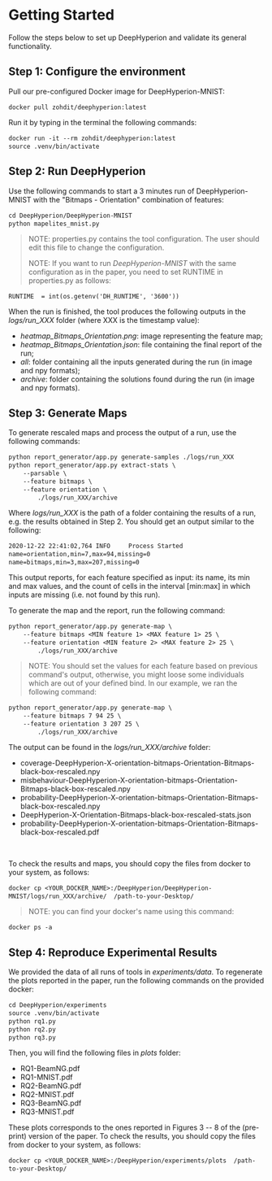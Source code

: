 # Getting Started #

Follow the steps below to set up DeepHyperion and validate its general functionality.


## Step 1: Configure the environment  ##

Pull our pre-configured Docker image for DeepHyperion-MNIST:

``` 
docker pull zohdit/deephyperion:latest
```

Run it by typing in the terminal the following commands:

```
docker run -it --rm zohdit/deephyperion:latest
source .venv/bin/activate
```

## Step 2: Run DeepHyperion ##
Use the following commands to start a 3 minutes run of DeepHyperion-MNIST with the "Bitmaps - Orientation" combination of features:

```
cd DeepHyperion/DeepHyperion-MNIST
python mapelites_mnist.py
```
> NOTE: properties.py contains the tool configuration. The user should edit this file to change the configuration. 
> 
> NOTE: If you want to run _DeepHyperion-MNIST_ with the same configuration as in the paper, you need to set RUNTIME in properties.py as follows:
```
RUNTIME  = int(os.getenv('DH_RUNTIME', '3600'))
```

When the run is finished, the tool produces the following outputs in the _logs/run_XXX_ folder (where XXX is the timestamp value):

* _heatmap_Bitmaps_Orientation.png_: image representing the feature map;
* _heatmap_Bitmaps_Orientation.json_: file containing the final report of the run;
* _all_: folder containing all the inputs generated during the run (in image and npy formats);
* _archive_: folder containing the solutions found during the run (in image and npy formats).


## Step 3: Generate Maps  ##

To generate rescaled maps and process the output of a run, use the following commands:

```
python report_generator/app.py generate-samples ./logs/run_XXX
python report_generator/app.py extract-stats \
    --parsable \
    --feature bitmaps \
    --feature orientation \
        ./logs/run_XXX/archive
```
Where _logs/run_XXX_ is the path of a folder containing the results of a run, e.g. the results obtained in Step 2.
You should get an output similar to the following:
  
```
2020-12-22 22:41:02,764 INFO     Process Started
name=orientation,min=7,max=94,missing=0
name=bitmaps,min=3,max=207,missing=0
```
This output reports, for each feature specified as input: its name, its min and max values, and the count of cells in the interval [min:max] in which inputs are missing (i.e. not found by this run). 

To generate the map and the report, run the following command:

```
python report_generator/app.py generate-map \
    --feature bitmaps <MIN feature 1> <MAX feature 1> 25 \
    --feature orientation <MIN feature 2> <MAX feature 2> 25 \
        ./logs/run_XXX/archive
```

> NOTE: You should set the <MIN> <MAX> values for each feature based on previous command's output, otherwise, you might loose some individuals which are out of your defined bind. In our example, we ran the following command:

```
python report_generator/app.py generate-map \
    --feature bitmaps 7 94 25 \
    --feature orientation 3 207 25 \
        ./logs/run_XXX/archive
```  

The output can be found in the _logs/run_XXX/archive_ folder:

* coverage-DeepHyperion-X-orientation-bitmaps-Orientation-Bitmaps-black-box-rescaled.npy
* misbehaviour-DeepHyperion-X-orientation-bitmaps-Orientation-Bitmaps-black-box-rescaled.npy
* probability-DeepHyperion-X-orientation-bitmaps-Orientation-Bitmaps-black-box-rescaled.npy
* DeepHyperion-X-Orientation-Bitmaps-black-box-rescaled-stats.json
* probability-DeepHyperion-X-orientation-bitmaps-Orientation-Bitmaps-black-box-rescaled.pdf

<p align="center">
<img src="probability-DeepHyperion-X-orientation-bitmaps-Orientation-Bitmaps-black-box-rescaled.PNG" alt="map" style="width:1px;"/></p>

To check the results and maps, you should copy the files from docker to your system, as follows:
```
docker cp <YOUR_DOCKER_NAME>:/DeepHyperion/DeepHyperion-MNIST/logs/run_XXX/archive/  /path-to-your-Desktop/
```
> NOTE: you can find your docker's name using this command:
```
docker ps -a
```

## Step 4: Reproduce Experimental Results ##

We provided the data of all runs of tools in _experiments/data_. To regenerate the plots reported in the paper, run the following commands on the provided docker:

```
cd DeepHyperion/experiments
source .venv/bin/activate
python rq1.py
python rq2.py
python rq3.py
```

Then, you will find the following files in _plots_ folder:


* RQ1-BeamNG.pdf
* RQ1-MNIST.pdf
* RQ2-BeamNG.pdf
* RQ2-MNIST.pdf
* RQ3-BeamNG.pdf
* RQ3-MNIST.pdf

These plots corresponds to the ones reported in Figures 3 -- 8 of the (pre-print) version of the paper.
To check the results, you should copy the files from docker to your system, as follows:
```
docker cp <YOUR_DOCKER_NAME>:/DeepHyperion/experiments/plots  /path-to-your-Desktop/
```

